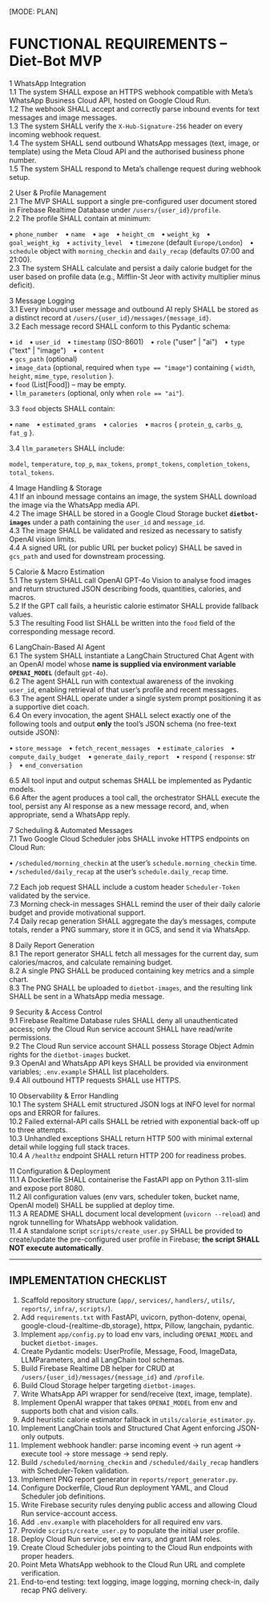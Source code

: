 
[MODE: PLAN]

FUNCTIONAL REQUIREMENTS – Diet-Bot MVP  
======================================

1  WhatsApp Integration  
1.1  The system SHALL expose an HTTPS webhook compatible with Meta’s WhatsApp Business Cloud API, hosted on Google Cloud Run.  
1.2  The webhook SHALL accept and correctly parse inbound events for text messages and image messages.  
1.3  The system SHALL verify the `X-Hub-Signature-256` header on every incoming webhook request.  
1.4  The system SHALL send outbound WhatsApp messages (text, image, or template) using the Meta Cloud API and the authorised business phone number.  
1.5  The system SHALL respond to Meta’s challenge request during webhook setup.

2  User & Profile Management  
2.1  The MVP SHALL support a single pre-configured user document stored in Firebase Realtime Database under `/users/{user_id}/profile`.  
2.2  The profile SHALL contain at minimum:  

• `phone_number` • `name` • `age` • `height_cm` • `weight_kg` • `goal_weight_kg` • `activity_level` • `timezone` (default `Europe/London`) • `schedule` object with `morning_checkin` and `daily_recap` (defaults 07:00 and 21:00).  
2.3  The system SHALL calculate and persist a daily calorie budget for the user based on profile data (e.g., Mifflin-St Jeor with activity multiplier minus deficit).

3  Message Logging  
3.1  Every inbound user message and outbound AI reply SHALL be stored as a distinct record at `/users/{user_id}/messages/{message_id}`.  
3.2  Each message record SHALL conform to this Pydantic schema:  

• `id` • `user_id` • `timestamp` (ISO-8601) • `role` ("user" | "ai") • `type` ("text" | "image") • `content`  
• `gcs_path` (optional)  
• `image_data` (optional, required when `type == "image"`) containing { `width`, `height`, `mime_type`, `resolution` }.  
• `food` (List\[Food\]) – may be empty.  
• `llm_parameters` (optional, only when `role == "ai"`).  

3.3  `food` objects SHALL contain:  

• `name` • `estimated_grams` • `calories` • `macros` { `protein_g`, `carbs_g`, `fat_g` }.  

3.4  `llm_parameters` SHALL include:  

`model`, `temperature`, `top_p`, `max_tokens`, `prompt_tokens`, `completion_tokens`, `total_tokens`.

4  Image Handling & Storage  
4.1  If an inbound message contains an image, the system SHALL download the image via the WhatsApp media API.  
4.2  The image SHALL be stored in a Google Cloud Storage bucket **`dietbot-images`** under a path containing the `user_id` and `message_id`.  
4.3  The image SHALL be validated and resized as necessary to satisfy OpenAI vision limits.  
4.4  A signed URL (or public URL per bucket policy) SHALL be saved in `gcs_path` and used for downstream processing.

5  Calorie & Macro Estimation  
5.1  The system SHALL call OpenAI GPT-4o Vision to analyse food images and return structured JSON describing foods, quantities, calories, and macros.  
5.2  If the GPT call fails, a heuristic calorie estimator SHALL provide fallback values.  
5.3  The resulting Food list SHALL be written into the `food` field of the corresponding message record.

6  LangChain-Based AI Agent  
6.1  The system SHALL instantiate a LangChain Structured Chat Agent with an OpenAI model whose **name is supplied via environment variable `OPENAI_MODEL`** (default `gpt-4o`).  
6.2  The agent SHALL run with contextual awareness of the invoking `user_id`, enabling retrieval of that user’s profile and recent messages.  
6.3  The agent SHALL operate under a single system prompt positioning it as a supportive diet coach.  
6.4  On every invocation, the agent SHALL select exactly one of the following tools and output **only** the tool’s JSON schema (no free-text outside JSON):  

• `store_message` • `fetch_recent_messages` • `estimate_calories` • `compute_daily_budget` • `generate_daily_report` • `respond` { `response`: str } • `end_conversation`  

6.5  All tool input and output schemas SHALL be implemented as Pydantic models.  
6.6  After the agent produces a tool call, the orchestrator SHALL execute the tool, persist any AI response as a new message record, and, when appropriate, send a WhatsApp reply.

7  Scheduling & Automated Messages  
7.1  Two Google Cloud Scheduler jobs SHALL invoke HTTPS endpoints on Cloud Run:  

• `/scheduled/morning_checkin` at the user’s `schedule.morning_checkin` time.  
• `/scheduled/daily_recap` at the user’s `schedule.daily_recap` time.  

7.2  Each job request SHALL include a custom header `Scheduler-Token` validated by the service.  
7.3  Morning check-in messages SHALL remind the user of their daily calorie budget and provide motivational support.  
7.4  Daily recap generation SHALL aggregate the day’s messages, compute totals, render a PNG summary, store it in GCS, and send it via WhatsApp.

8  Daily Report Generation  
8.1  The report generator SHALL fetch all messages for the current day, sum calories/macros, and calculate remaining budget.  
8.2  A single PNG SHALL be produced containing key metrics and a simple chart.  
8.3  The PNG SHALL be uploaded to `dietbot-images`, and the resulting link SHALL be sent in a WhatsApp media message.

9  Security & Access Control  
9.1  Firebase Realtime Database rules SHALL deny all unauthenticated access; only the Cloud Run service account SHALL have read/write permissions.  
9.2  The Cloud Run service account SHALL possess Storage Object Admin rights for the `dietbot-images` bucket.  
9.3  OpenAI and WhatsApp API keys SHALL be provided via environment variables; `.env.example` SHALL list placeholders.  
9.4  All outbound HTTP requests SHALL use HTTPS.

10  Observability & Error Handling  
10.1  The system SHALL emit structured JSON logs at INFO level for normal ops and ERROR for failures.  
10.2  Failed external-API calls SHALL be retried with exponential back-off up to three attempts.  
10.3  Unhandled exceptions SHALL return HTTP 500 with minimal external detail while logging full stack traces.  
10.4  A `/healthz` endpoint SHALL return HTTP 200 for readiness probes.

11  Configuration & Deployment  
11.1  A Dockerfile SHALL containerise the FastAPI app on Python 3.11-slim and expose port 8080.  
11.2  All configuration values (env vars, scheduler token, bucket name, OpenAI model) SHALL be supplied at deploy time.  
11.3  A README SHALL document local development (`uvicorn --reload`) and ngrok tunnelling for WhatsApp webhook validation.  
11.4  A standalone script `scripts/create_user.py` SHALL be provided to create/update the pre-configured user profile in Firebase; **the script SHALL NOT execute automatically**.

----------------------------------------------------
IMPLEMENTATION CHECKLIST  
----------------------------------------------------
1. Scaffold repository structure (`app/`, `services/`, `handlers/`, `utils/`, `reports/`, `infra/`, `scripts/`).  
2. Add `requirements.txt` with FastAPI, uvicorn, python-dotenv, openai, google-cloud-{realtime-db,storage}, httpx, Pillow, langchain, pydantic.  
3. Implement `app/config.py` to load env vars, including `OPENAI_MODEL` and bucket `dietbot-images`.  
4. Create Pydantic models: UserProfile, Message, Food, ImageData, LLMParameters, and all LangChain tool schemas.  
5. Build Firebase Realtime DB helper for CRUD at `/users/{user_id}/messages/{message_id}` and `/profile`.  
6. Build Cloud Storage helper targeting `dietbot-images`.  
7. Write WhatsApp API wrapper for send/receive (text, image, template).  
8. Implement OpenAI wrapper that takes `OPENAI_MODEL` from env and supports both chat and vision calls.  
9. Add heuristic calorie estimator fallback in `utils/calorie_estimator.py`.  
10. Implement LangChain tools and Structured Chat Agent enforcing JSON-only outputs.  
11. Implement webhook handler: parse incoming event → run agent → execute tool → store message → send reply.  
12. Build `/scheduled/morning_checkin` and `/scheduled/daily_recap` handlers with Scheduler-Token validation.  
13. Implement PNG report generator in `reports/report_generator.py`.  
14. Configure Dockerfile, Cloud Run deployment YAML, and Cloud Scheduler job definitions.  
15. Write Firebase security rules denying public access and allowing Cloud Run service-account access.  
16. Add `.env.example` with placeholders for all required env vars.  
17. Provide `scripts/create_user.py` to populate the initial user profile.  
18. Deploy Cloud Run service, set env vars, and grant IAM roles.  
19. Create Cloud Scheduler jobs pointing to the Cloud Run endpoints with proper headers.  
20. Point Meta WhatsApp webhook to the Cloud Run URL and complete verification.  
21. End-to-end testing: text logging, image logging, morning check-in, daily recap PNG delivery.
